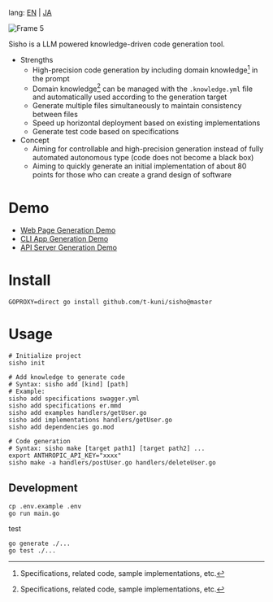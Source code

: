 lang: [EN](README.markdown) | [JA](README.ja.markdown)

![Frame 5](https://github.com/user-attachments/assets/94a975ec-4e90-49fe-81b7-c1d358f76a77)

Sisho is a LLM powered knowledge-driven code generation tool.

- Strengths
  - High-precision code generation by including domain knowledge[^1] in the prompt
  - Domain knowledge[^1] can be managed with the `.knowledge.yml` file and automatically used according to the generation target
  - Generate multiple files simultaneously to maintain consistency between files
  - Speed up horizontal deployment based on existing implementations
  - Generate test code based on specifications
- Concept
  - Aiming for controllable and high-precision generation instead of fully automated autonomous type (code does not become a black box)
  - Aiming to quickly generate an initial implementation of about 80 points for those who can create a grand design of software

[^1]: Specifications, related code, sample implementations, etc.


# Demo

* [Web Page Generation Demo](https://github.com/t-kuni/sisho-demo/tree/master/1-web-page)
* [CLI App Generation Demo](https://github.com/t-kuni/sisho-demo/tree/master/2-cli-app)
* [API Server Generation Demo](https://github.com/t-kuni/sisho-demo/tree/master/3-api-server)

# Install

```
GOPROXY=direct go install github.com/t-kuni/sisho@master
```

# Usage

```
# Initialize project
sisho init

# Add knowledge to generate code
# Syntax: sisho add [kind] [path]
# Example:
sisho add specifications swagger.yml
sisho add specifications er.mmd
sisho add examples handlers/getUser.go
sisho add implementations handlers/getUser.go
sisho add dependencies go.mod

# Code generation
# Syntax: sisho make [target path1] [target path2] ... 
export ANTHROPIC_API_KEY="xxxx"
sisho make -a handlers/postUser.go handlers/deleteUser.go
```

## Development

```
cp .env.example .env
go run main.go 
```

test

```
go generate ./...
go test ./...
```